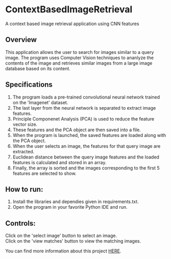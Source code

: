 # ContextBasedImageRetrieval
A context based image retrieval application using CNN features

## Overview
This application allows the user to search for images similar to a query image. The program uses Computer Vision techniques to ananlyze the contents of the image and retrieves similar images from a large image database based on its content.  

## Specifications
1. The program loads a pre-trained convolutional neural network trained on the 'Imagenet' dataset.   
2. The last layer from the neural network is separated to extract image features.   
3. Principle Componenet Analysis (PCA) is used to reduce the feature vector size.  
4. These features and the PCA object are then saved into a file.  
5. When the program is launched, the saved features are loaded along with the PCA object.   
6. When the user selects an image, the features for that query image are extracted.  
7. Euclidean distance between the query image features and the loaded features is calculated and stored in an array.  
8. Finally, the array is sorted and the images corresponding to the first 5 features are selected to show.  

## How to run:
1. Install the libraries and dependies given in requirements.txt.  
2. Open the program in your favorite Python IDE and run.  

## Controls:
Click on the 'select image' button to select an image.  
Click on the 'view matches' button to view the matching images.  

You can find more information about this project [HERE](https://talalwasim.weebly.com/context-based-image-retrieval.html).